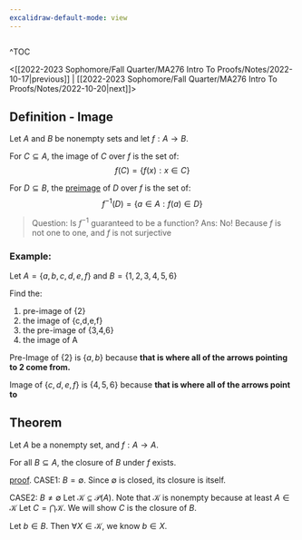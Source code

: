 ```yaml
---
excalidraw-default-mode: view
---
```



```toc

```

^TOC

<[[2022-2023 Sophomore/Fall Quarter/MA276 Intro To Proofs/Notes/2022-10-17|previous]] | [[2022-2023 Sophomore/Fall Quarter/MA276 Intro To Proofs/Notes/2022-10-20|next]]>

## Definition - Image

Let $A$ and $B$ be nonempty sets and let $f:A \to B$.

For $C\subseteq A$, the image of $C$ over $f$ is the set of:
$$f(C) = \{f(x):x\in C\}$$

For $D\subseteq B$, the <u>preimage</u> of $D$ over $f$ is the set of:
$$f^{-1}(D) = \{a\in A: f(a)\in D\}$$

> Question: Is $f^{-1}$ guaranteed to be a function?
> Ans: No! Because $f$ is not one to one, and $f$ is not surjective


### Example:
Let $A= \{a,b,c,d,e,f\}$ and 
$B = \{1,2,3,4,5,6\}$

Find the:
1. pre-image of {2}
2. the image of {c,d,e,f}
3. the pre-image of {3,4,6}
4. the image of A


Pre-Image of $\{2\}$ is $\{a,b\}$ because **that is where all of the arrows pointing to 2 come from.**

Image of $\{c,d,e,f\}$ is $\{4,5,6\}$ because **that is where all of the arrows point to**


## Theorem

Let $A$ be a nonempty set, and $f:A\to A$. 

For all $B \subseteq A$, the closure of $B$ under $f$ exists.

<u>proof</u>.
CASE1: $B=\emptyset$. Since $\emptyset$ is closed, its closure is itself.

CASE2: $B \neq \emptyset$ Let $\mathcal{K}\subseteq \mathcal{P}(A)$. Note that $\mathcal{K}$ is nonempty because at least $A\in\mathcal{K}$ Let $C = \bigcap \mathcal{K}$. We will show $C$ is the closure of $B$.

Let $b\in B$. Then $\forall X \in \mathcal{K}$, we know $b \in X$.